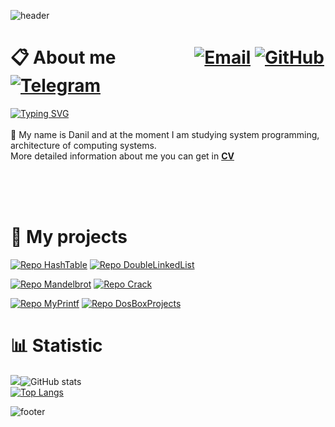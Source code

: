 <div style="height: 100vh;">
  
  ![header](https://capsule-render.vercel.app/api?type=waving&color=ffcc00&height=200&section=header&text=Hello%20World%20!&fontSize=75&fontColor=141439&animation=fadeIn&fontAlignY=38&desc=Welcome%20to%20my%20GitHub%20profile%20!&descAlignY=51&descAlign=62)
  
  # 📋 About me &nbsp; &nbsp; &nbsp; &nbsp; &nbsp; &nbsp; &nbsp; &nbsp; &nbsp; [![Email](https://img.shields.io/badge/Email-141439?style=for-the-badge&logo=mail.ru&logoColor=ffcc00)](mailto:momot.do@phystech.edu) [![GitHub](https://img.shields.io/badge/CV-141439?style=for-the-badge&logo=github&logoColor=ffcc00)](https://github.com/dangerUser45/CV/blob/main/CV.pdf) [![Telegram](https://img.shields.io/badge/Telegram-141439?style=for-the-badge&logo=telegram&logoColor=ffcc00)](https://t.me/Danger_Danilka)
  <a href="https://git.io/typing-svg"><img src="https://readme-typing-svg.herokuapp.com?font=Fira+Code&weight=500&size=25&duration=2500&pause=1000&color=ffcc00&background=141439&center=true&vCenter=true&width=860&height=70&lines=System+programmer;MIPT+FRKT+Student" alt="Typing SVG" /></a>  <br> <br>
  👋 My name is Danil and at the moment I am studying system programming, architecture of computing systems. <br>
     More detailed information about me you can get in [**CV**](https://github.com/dangerUser45/CV/blob/main/CV.pdf)
     
   <br><br><br>
  # 📌 My projects
  [![Repo HashTable](https://github-readme-stats.vercel.app/api/pin/?username=dangerUser45&repo=HashTable&theme=outrun)](https://github.com/dangerUser45/HashTable) [![Repo DoubleLinkedList](https://github-readme-stats.vercel.app/api/pin/?username=dangerUser45&repo=DoubleLinkedList&theme=outrun)](https://github.com/dangerUser45/DoubleLinkedList)
  
  [![Repo Mandelbrot](https://github-readme-stats.vercel.app/api/pin/?username=dangerUser45&repo=Mandelbrot&theme=outrun)](https://github.com/dangerUser45/Mandelbrot) [![Repo Crack](https://github-readme-stats.vercel.app/api/pin/?username=dangerUser45&repo=Crack&theme=outrun)](https://github.com/dangerUser45/Crack)
  
  [![Repo MyPrintf](https://github-readme-stats.vercel.app/api/pin/?username=dangerUser45&repo=MyPrintf&theme=outrun)](https://github.com/dangerUser45/MyPrintf) [![Repo DosBoxProjects](https://github-readme-stats.vercel.app/api/pin/?username=dangerUser45&repo=DosBoxProject&theme=outrun)](https://github.com/dangerUser45/DosBoxProject)

  
  # 📊 Statistic
  ![](https://github-profile-summary-cards.vercel.app/api/cards/profile-details?username=dangerUser45&theme=outrun)![GitHub stats](https://github-readme-stats.vercel.app/api?username=dangerUser45&show_icons=true&theme=outrun)   
  [![Top Langs](https://github-readme-stats.vercel.app/api/top-langs/?username=dangerUser45&show_icons=true&theme=outrun&layout=compact)](https://github.com/anuraghazra/github-readme-stats)
  
  ![footer](https://capsule-render.vercel.app/api?type=waving&color=ffcc00&height=200&section=footer&text=Thanks%20for%20visiting!&fontSize=75&fontColor=141439&animation=fadeIn&fontAlignY=75)
  
</div>
